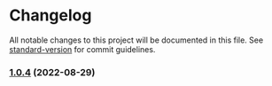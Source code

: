 # Changelog

All notable changes to this project will be documented in this file. See [standard-version](https://github.com/conventional-changelog/standard-version) for commit guidelines.

### [1.0.4](https://github.com/Kirolos-kr7/Webflix/compare/v1.0.3...v1.0.4) (2022-08-29)
